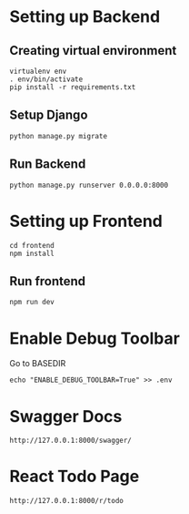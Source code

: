 # Setting up Backend

## Creating virtual environment

```
virtualenv env
. env/bin/activate
pip install -r requirements.txt

```
## Setup Django

```
python manage.py migrate
```

## Run Backend

```
python manage.py runserver 0.0.0.0:8000
```

# Setting up Frontend

```
cd frontend
npm install

```

## Run frontend

```
npm run dev
```


# Enable Debug Toolbar 

Go to BASEDIR

```
echo "ENABLE_DEBUG_TOOLBAR=True" >> .env
```




# Swagger Docs


```
http://127.0.0.1:8000/swagger/
```


# React Todo Page


```
http://127.0.0.1:8000/r/todo
```
